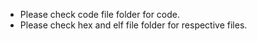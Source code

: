 - Please check code file folder for code.
- Please check hex and elf file folder for respective files.
